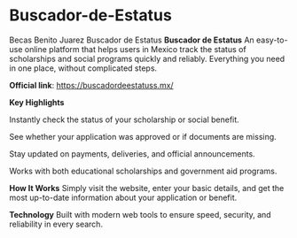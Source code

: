 # Buscador-de-Estatus
Becas Benito Juarez Buscador de Estatus
**Buscador de Estatus**
An easy-to-use online platform that helps users in Mexico track the status of scholarships and social programs quickly and reliably. Everything you need in one place, without complicated steps.

**Official link**: https://buscadordeestatuss.mx/

**Key Highlights**

Instantly check the status of your scholarship or social benefit.

See whether your application was approved or if documents are missing.

Stay updated on payments, deliveries, and official announcements.

Works with both educational scholarships and government aid programs.

**How It Works**
Simply visit the website, enter your basic details, and get the most up-to-date information about your application or benefit.

**Technology**
Built with modern web tools to ensure speed, security, and reliability in every search.
